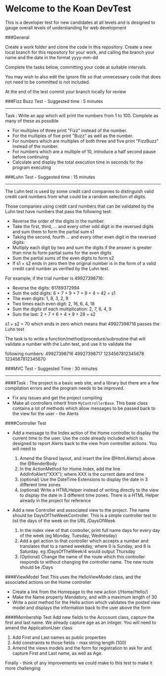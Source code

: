 # Welcome to the Koan DevTest


This is a developer test for new candidates at all levels and is designed to gauge overall levels of understanding for web development

###General

Create a work folder and clone the code in this repository. Create a new local branch for this repository for your work, and calling the branch your name and the date in the format yyyy-mm-dd

Complete the tasks below, committing your code at suitable intervals. 

You may wish to also edit the ignore file so that unnecessary code that does not need to be committed is not included.

At the end of the test commit your branch locally for review


###Fizz Buzz Test - Suggested time : 5 minutes
***

Task : Write an app which will print the numbers from 1 to 100. Complete as many of these as possible
* For multiples of three print "Fizz" instead of the number. 
* For the multiples of five print "Buzz" as well as the number. 
* For numbers which are multiples of both three and five print "FizzBuzz" instead of the number.
* For numbers which are a multiple of 10, introduce a half second pause before continuing
* Calculate and display the total execution time in seconds for the program executing


###Luhn Test - Suggested time : 15 minutes
***
The Luhn test is used by some credit card companies to distinguish valid credit card numbers from what could be a random selection of digits.

Those companies using credit card numbers that can be validated by the Luhn test have numbers that pass the following test:
* Reverse the order of the digits in the number.
* Take the first, third, ... and every other odd digit in the reversed digits and sum them to form the partial sum s1
* Taking the second, fourth ... and every other even digit in the reversed digits:
* Multiply each digit by two and sum the digits if the answer is greater than nine to form partial sums for the even digits
* Sum the partial sums of the even digits to form s2
* If s1 + s2 ends in zero then the original number is in the form of a valid credit card number as verified by the Luhn test.


For example, if the trial number is 49927398716:
* Reverse the digits: 61789372994
* Sum the odd digits: 6 + 7 + 9 + 7 + 9 + 4 = 42 = s1
* The even digits: 1,  8,  3,  2,  9
* Two times each even digit: 2, 16,  6,  4, 18
* Sum the digits of each multiplication: 2,  7,  6,  4,  9
* Sum the last: 2 + 7 + 6 + 4 + 9 = 28 = s2

s1 + s2 = 70 which ends in zero which means that 49927398716 passes the Luhn test

The task is to write a function/method/procedure/subroutine that will validate a number with the Luhn test, and use it to validate the 

following numbers:
49927398716
49927398717
1234567812345678
1234567812345670



###MVC Test - Suggested Time : 30 minutes
***

####Task : The project is a basic web site, and a library but there are a few compilation errors and the program needs to be improved.
* Fix any issues and get the project compiling
* Make all controllers inherit from `MyControllerBase`. This base class contains a lot of methods which allow messages to be passed back to the view for the user - the Alerts

####Controller Test

* Add a message to the Index action of the Home controller to display the current time to the user. Use the code already included which is designed to report Alerts back to the view from controlller actions. You will need to
   1. Amend the Shared layout, and insert the line @Html.Alerts() above the @RenderBody
   2. In the ActionMethod for Home.Index, add the line AddInfoAlert("XXX"); where XXX is the current date and time
   3. (optional) Use the DateTime Extensions to display the date in 3 different time zones
   4. (optional) Write a HTMLHelper instead of writing directly to the view to display the date in 3 different time zones. There is a HTML Helper already in the project for reference
   
* Add a new Controller and associated view to the project. The name should be DaysOfTheWeekController. This is a simple controller test to list the days of the week on the URL /DaysOfWeek
   1. In the index view of that controller, print full name days for every day of the week (eg Monday, Tuesday, Wednesday)
   2. Add a get action to that controller which accepts a number and translates that to a named weekday, where 0 is Sunday, and 6 is Saturday. eg /DaysOfTheWeek/4 would output Thursday
   3. (Optional) Change the name of the route which this controller responds to without changing the controller name. The new route should be /Days

####ViewModel Test
This uses the HelloViewModel class, and the associated actions on the Home controller
* Create a link from the Homepage to the new action (/Home/Hello/)
* Make the Name property Mandatory, and with a maximum length of 30
* Write a post method for the Hello action which validates the posted view model and displays the information back to the user above the form

####Membership Test
Add new fields to the Acccount class, capture the first and last name. We already capture age as an integer. You will need to amend the ApplicationUser class
  1. Add First and Last names as public properties
  2. Add constraints to those fields - max string length (100)
  3. Amend the views models and the form for registration to ask for and capture First and Last name, as well as Age. 

Finally - think of any improvements we could make to this test to make it more challenging
